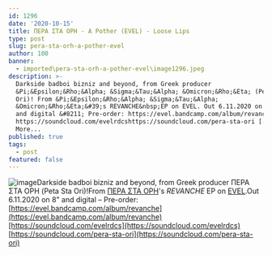 ```yaml
---
id: 1296
date: '2020-10-15'
title: ΠΕΡΑ ΣΤΑ ΟΡΗ - A Pother (EVEL) - Loose Lips
type: post
slug: pera-sta-orh-a-pother-evel
author: 100
banner:
  - imported\pera-sta-orh-a-pother-evel\image1296.jpeg
description: >-
  Darkside badboi bizniz and beyond, from Greek producer
  &Pi;&Epsilon;&Rho;&Alpha; &Sigma;&Tau;&Alpha; &Omicron;&Rho;&Eta; (Peta Sta
  Ori)! From &Pi;&Epsilon;&Rho;&Alpha; &Sigma;&Tau;&Alpha;
  &Omicron;&Rho;&Eta;&#39;s REVANCHE&nbsp;EP on EVEL. Out 6.11.2020 on 8&quot;
  and digital &#8211; Pre-order: https://evel.bandcamp.com/album/revanche
  https://soundcloud.com/evelrdcshttps://soundcloud.com/pera-sta-ori [...]Read
  More...
published: true
tags:
  - post
featured: false
---
```

![image](../imported\pera-sta-orh-a-pother-evel\image1296.jpeg)Darkside badboi bizniz and beyond, from Greek producer ΠΕΡΑ ΣΤΑ ΟΡΗ (Peta Sta Ori)!From [ΠΕΡΑ ΣΤΑ ΟΡΗ](https://perastaori.bandcamp.com/)'s _REVANCHE_ EP on [EVEL](https://evel.bandcamp.com/).Out 6.11.2020 on 8" and digital – Pre-order: [https://evel.bandcamp.com/album/revanche](https://evel.bandcamp.com/album/revanche)[https://soundcloud.com/evelrdcs](https://soundcloud.com/evelrdcs)  
[https://soundcloud.com/pera-sta-ori](https://soundcloud.com/pera-sta-ori)